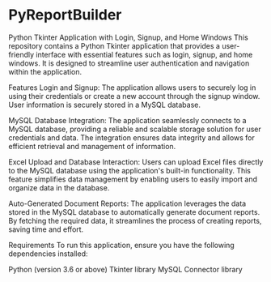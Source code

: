 # PyReportBuilder

Python Tkinter Application with Login, Signup, and Home Windows
This repository contains a Python Tkinter application that provides a user-friendly interface with essential features such as login, signup, and home windows. It is designed to streamline user authentication and navigation within the application.

Features
Login and Signup: The application allows users to securely log in using their credentials or create a new account through the signup window. User information is securely stored in a MySQL database.

MySQL Database Integration: The application seamlessly connects to a MySQL database, providing a reliable and scalable storage solution for user credentials and data. The integration ensures data integrity and allows for efficient retrieval and management of information.

Excel Upload and Database Interaction: Users can upload Excel files directly to the MySQL database using the application's built-in functionality. This feature simplifies data management by enabling users to easily import and organize data in the database.

Auto-Generated Document Reports: The application leverages the data stored in the MySQL database to automatically generate document reports. By fetching the required data, it streamlines the process of creating reports, saving time and effort.

Requirements
To run this application, ensure you have the following dependencies installed:

Python (version 3.6 or above)
Tkinter library
MySQL Connector library
